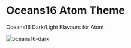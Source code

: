 # Oceans16 Atom Theme

Oceans16 Dark/Light Flavours for Atom

![oceans16-dark](https://github.com/dunovank/oceans16-syntax/raw/master/oceans16_dark_atom.png)
